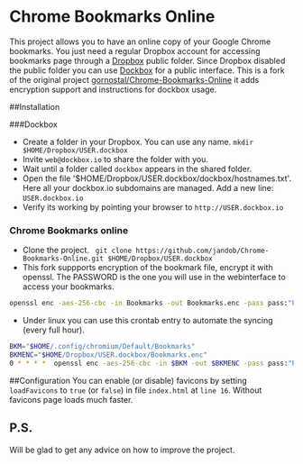 # Chrome Bookmarks Online


This project allows you to have an online copy of your Google Chrome bookmarks.
You just need a regular Dropbox account for accessing bookmarks page through
a [Dropbox](https://www.dropbox.com/) public folder.
Since Dropbox disabled the public folder you can use
[Dockbox](http://www.dockbox.io) for a public interface.
This is a fork of the original project
[gornostal/Chrome-Bookmarks-Online](https://github.com/gornostal/Chrome-Bookmarks-Online)
it adds encryption support and instructions for dockbox usage.

##Installation

###Dockbox
* Create a folder in your Dropbox. You can use any name.
`mkdir $HOME/Dropbox/USER.dockbox`
* Invite `web@dockbox.io` to share the folder with you.
* Wait until a folder called `dockbox` appears in the shared folder.
* Open the file '$HOME/Dropbox/USER.dockbox/dockbox/hostnames.txt'.  Here all
your dockbox.io subdomains are managed. Add a new line:
`USER.dockbox.io`
* Verify its working by pointing your browser to `http://USER.dockbox.io`

### Chrome Bookmarks online
* Clone the project.
` git clone https://github.com/jandob/Chrome-Bookmarks-Online.git $HOME/Dropbox/USER.dockbox`
* This fork suppports encryption of the bookmark file, encrypt it with openssl.
  The PASSWORD is the one you will use in the webinterface to access your
  bookmarks.
```sh
openssl enc -aes-256-cbc -in Bookmarks -out Bookmarks.enc -pass pass:"PASSWORD" -e -base64
```
* Under linux you can use this crontab entry to automate the syncing (every full hour).
```sh
BKM="$HOME/.config/chromium/Default/Bookmarks"
BKMENC="$HOME/Dropbox/USER.dockbox/Bookmarks.enc"
0 * * * *  openssl enc -aes-256-cbc -in $BKM -out $BKMENC -pass pass:"PASSWORD" -e -base64
```

##Configuration
You can enable (or disable) favicons by setting `loadFavicons` to
`true` (or `false`) in file `index.html` at `line 16`. Without favicons
page loads much faster.


P.S.
----

Will be glad to get any advice on how to improve the project.
